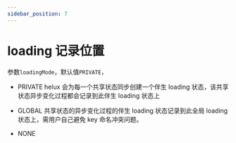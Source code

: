 ```yaml
---
sidebar_position: 7
---
```


# loading 记录位置

参数`loadingMode`，默认值`PRIVATE`，

- PRIVATE helux 会为每一个共享状态同步创建一个伴生 loading 状态，该共享状态异步变化过程都会记录到此伴生 loading 状态上

- GLOBAL 共享状态的异步变化过程的伴生 loading 状态记录到此全局 loading 状态上，需用户自己避免 key 命名冲突问题。

- NONE
